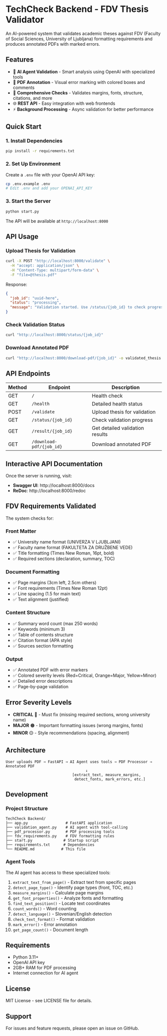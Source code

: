 # TechCheck Backend - FDV Thesis Validator

An AI-powered system that validates academic theses against FDV (Faculty of Social Sciences, University of Ljubljana) formatting requirements and produces annotated PDFs with marked errors.

## Features

- 🤖 **AI Agent Validation** - Smart analysis using OpenAI with specialized tools
- 📄 **PDF Annotation** - Visual error marking with colored boxes and comments
- 🔧 **Comprehensive Checks** - Validates margins, fonts, structure, citations, and more
- 🌐 **REST API** - Easy integration with web frontends
- ⚡ **Background Processing** - Async validation for better performance

## Quick Start

### 1. Install Dependencies
```bash
pip install -r requirements.txt
```

### 2. Set Up Environment
Create a `.env` file with your OpenAI API key:
```bash
cp .env.example .env
# Edit .env and add your OPENAI_API_KEY
```

### 3. Start the Server
```bash
python start.py
```

The API will be available at `http://localhost:8000`

## API Usage

### Upload Thesis for Validation
```bash
curl -X POST "http://localhost:8000/validate" \
  -H "accept: application/json" \
  -H "Content-Type: multipart/form-data" \
  -F "file=@thesis.pdf"
```

Response:
```json
{
  "job_id": "uuid-here",
  "status": "processing",
  "message": "Validation started. Use /status/{job_id} to check progress."
}
```

### Check Validation Status
```bash
curl "http://localhost:8000/status/{job_id}"
```

### Download Annotated PDF
```bash
curl "http://localhost:8000/download-pdf/{job_id}" -o validated_thesis.pdf
```

## API Endpoints

| Method | Endpoint | Description |
|--------|----------|-------------|
| GET | `/` | Health check |
| GET | `/health` | Detailed health status |
| POST | `/validate` | Upload thesis for validation |
| GET | `/status/{job_id}` | Check validation progress |
| GET | `/result/{job_id}` | Get detailed validation results |
| GET | `/download-pdf/{job_id}` | Download annotated PDF |

## Interactive API Documentation

Once the server is running, visit:
- **Swagger UI**: http://localhost:8000/docs
- **ReDoc**: http://localhost:8000/redoc

## FDV Requirements Validated

The system checks for:

### Front Matter
- ✅ University name format (UNIVERZA V LJUBLJANI)
- ✅ Faculty name format (FAKULTETA ZA DRUŽBENE VEDE)
- ✅ Title formatting (Times New Roman, 16pt, bold)
- ✅ Required sections (declaration, summary, TOC)

### Document Formatting
- ✅ Page margins (3cm left, 2.5cm others)
- ✅ Font requirements (Times New Roman 12pt)
- ✅ Line spacing (1.5 for main text)
- ✅ Text alignment (justified)

### Content Structure
- ✅ Summary word count (max 250 words)
- ✅ Keywords (minimum 3)
- ✅ Table of contents structure
- ✅ Citation format (APA style)
- ✅ Sources section formatting

### Output
- ✅ Annotated PDF with error markers
- ✅ Colored severity levels (Red=Critical, Orange=Major, Yellow=Minor)
- ✅ Detailed error descriptions
- ✅ Page-by-page validation

## Error Severity Levels

- **CRITICAL** 🔴 - Must fix (missing required sections, wrong university name)
- **MAJOR** 🟠 - Important formatting issues (wrong margins, fonts)
- **MINOR** 🟡 - Style recommendations (spacing, alignment)

## Architecture

```
User uploads PDF → FastAPI → AI Agent uses tools → PDF Processor → Annotated PDF
                                    ↓
                              [extract_text, measure_margins,
                               detect_fonts, mark_errors, etc.]
```

## Development

### Project Structure
```
TechCheck Backend/
├── app.py                 # FastAPI application
├── validation_agent.py    # AI agent with tool-calling
├── pdf_processor.py       # PDF processing tools
├── fdv_requirements.py    # FDV formatting rules
├── start.py              # Startup script
├── requirements.txt      # Dependencies
└── README.md            # This file
```

### Agent Tools
The AI agent has access to these specialized tools:
1. `extract_text_from_page()` - Extract text from specific pages
2. `detect_page_type()` - Identify page types (front, TOC, etc.)
3. `measure_margins()` - Calculate page margins
4. `get_font_properties()` - Analyze fonts and formatting
5. `find_text_position()` - Locate text coordinates
6. `count_words()` - Word counting
7. `detect_language()` - Slovenian/English detection
8. `check_text_format()` - Format validation
9. `mark_error()` - Error annotation
10. `get_page_count()` - Document length

## Requirements

- Python 3.11+
- OpenAI API key
- 2GB+ RAM for PDF processing
- Internet connection for AI agent

## License

MIT License - see LICENSE file for details.

## Support

For issues and feature requests, please open an issue on GitHub.